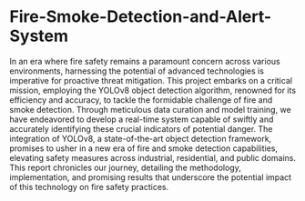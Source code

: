 # Fire-Smoke-Detection-and-Alert-System
In an era where fire safety remains a paramount concern across various environments, harnessing the potential of advanced technologies is imperative for proactive threat mitigation. This project embarks on a critical mission, employing the YOLOv8 object detection algorithm, renowned for its efficiency and accuracy, to tackle the formidable challenge of fire and smoke detection. Through meticulous data curation and model training, we have endeavored to develop a real-time system capable of swiftly and accurately identifying these crucial indicators of potential danger. The integration of YOLOv8, a state-of-the-art object detection framework, promises to usher in a new era of fire and smoke detection capabilities, elevating safety measures across industrial, residential, and public domains. This report chronicles our journey, 
detailing the methodology, implementation, and promising results that underscore the potential impact of this technology on fire safety practices.
